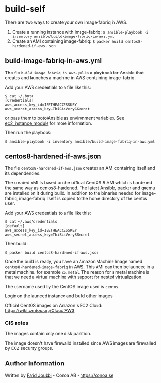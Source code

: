 # build-self

There are two ways to create your own image-fabriq in AWS.
1. Create a running instance with image-fabriq:  `$ ansible-playbook -i inventory ansible/build-image-fabriq-in-aws.yml`
2. Create an AMI containing image-fabriq: `$ packer build centos8-hardened-if-aws.json`

## build-image-fabriq-in-aws.yml
The file `build-image-fabriq-in-aws.yml` is a playbook for Ansible that creates and launches a machine in AWS containing image-fabriq.

Add your AWS credentials to a file like this:

```
$ cat ~/.boto 
[Credentials]
aws_access_key_id=IBETHEACCESSKEY
aws_secret_access_key=ThiSisVerySSecret
```
or pass them to boto/Ansible as environment variables.
See [ec2_instance_module](https://docs.ansible.com/ansible/latest/collections/community/aws/ec2_instance_module.html) for more information.

Then run the playbook:

`$ ansible-playbook -i inventory ansible/build-image-fabriq-in-aws.yml`

## centos8-hardened-if-aws.json
The file `centos8-hardened-if-aws.json` creates an AMI containing itself and its dependencies.


The created AMI is based on the official CentOS 8 AMI which is hardened the same way as centos8-hardened. The latest Ansible, packer and quemu are installed on it during build.
In addition to the binaries needed for image-fabriq, image-fabriq itself is copied to the home directory of the centos user.


Add your AWS credentials to a file like this:

```
$ cat ~/.aws/credentials 
[default]
aws_access_key_id=IBETHEACCESSKEY
aws_secret_access_key=ThiSisVerySSecret
```

Then build:

```
$ packer build centos8-hardened-if-aws.json
```

Once the build is ready, you have an Amazon Machine Image named `centos8-hardened-image-fabriq` in AWS.
This AMI can then be launced in a metal machine, for example `c5.metal`.
The reason for a metal machine is that we need a virtual machine with support for nested virtualization.

The username used by the CentOS image used is `centos`.

Login on the launced instance and build other images.


Official CentOS images on Amazon's EC2 Cloud:
https://wiki.centos.org/Cloud/AWS

### CIS notes

The images contain only one disk partition.


The image doesn't have firewalld installed since AWS images are firewalled by EC2 security groups.


Author Information
------------------

Written by [Farid Joubbi](https://github.com/faridjoubbi) - Conoa AB - https://conoa.se

